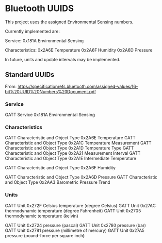 # Bluetooth UUIDS

This project uses the assigned Environmental Sensing numbers.

Currently implemented are:

Service: 
0x181A Environmental Sensing

Characteristics:
0x2A6E Temperature
0x2A6F Humidity
0x2A6D Pressure

In future, units and update intervals may be implemented.

## Standard UUIDs

From: https://specificationrefs.bluetooth.com/assigned-values/16-bit%20UUID%20Numbers%20Document.pdf

### Service

GATT Service 0x181A Environmental Sensing

### Characteristics

GATT Characteristic and Object Type 0x2A6E Temperature
GATT Characteristic and Object Type 0x2A1C Temperature Measurement
GATT Characteristic and Object Type 0x2A1D Temperature Type
GATT Characteristic and Object Type 0x2A21 Measurement Interval
GATT Characteristic and Object Type 0x2A1E Intermediate Temperature

GATT Characteristic and Object Type 0x2A6F Humidity

GATT Characteristic and Object Type 0x2A6D Pressure
GATT Characteristic and Object Type 0x2AA3 Barometric Pressure Trend

### Units

GATT Unit                           0x272F Celsius temperature (degree Celsius)
GATT Unit                           0x27AC thermodynamic temperature (degree Fahrenheit)
GATT Unit                           0x2705 thermodynamic temperature (kelvin)

GATT Unit                           0x2724 pressure (pascal)
GATT Unit                           0x2780 pressure (bar)
GATT Unit                           0x2781 pressure (millimetre of mercury)
GATT Unit                           0x27A5 pressure (pound-force per square inch)
